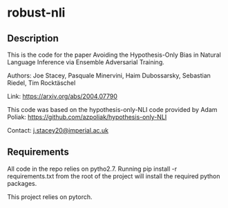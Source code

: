 # robust-nli

## Description

This is the code for the paper Avoiding the Hypothesis-Only Bias in Natural Language Inference via Ensemble Adversarial Training.

Authors: Joe Stacey, Pasquale Minervini, Haim Dubossarsky, Sebastian Riedel, Tim Rocktäschel

Link: https://arxiv.org/abs/2004.07790

This code was based on the hypothesis-only-NLI code provided by Adam Poliak: https://github.com/azpoliak/hypothesis-only-NLI

Contact: j.stacey20@imperial.ac.uk

## Requirements

All code in the repo relies on pytho2.7. Running pip install -r requirements.txt from the root of the project will install the required python packages.

This project relies on pytorch.
